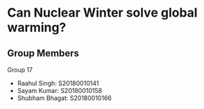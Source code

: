 # Can Nuclear Winter solve global warming?
## Group Members

Group 17

- Raahul Singh: S20180010141
- Sayam Kumar: S20180010158
- Shubham Bhagat: S20180010166
